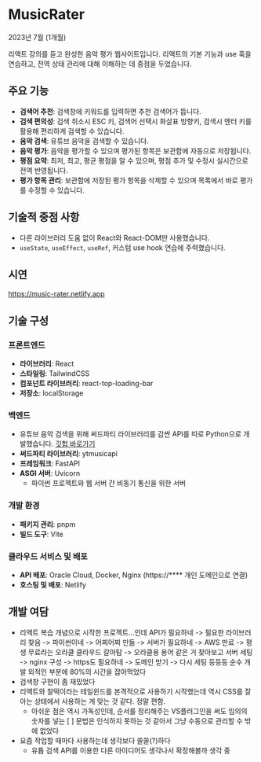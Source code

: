 # MusicRater

2023년 7월 (1개월)

리액트 강의를 듣고 완성한 음악 평가 웹사이트입니다. 리액트의 기본 기능과 use 훅을 연습하고, 전역 상태 관리에 대해 이해하는 데 중점을 두었습니다.

## 주요 기능
- **검색어 추천**: 검색창에 키워드를 입력하면 추천 검색어가 뜹니다.
- **검색 편의성**: 검색 취소시 ESC 키, 검색어 선택시 화살표 방향키, 검색시 엔터 키를 활용해 편리하게 검색할 수 있습니다.
- **음악 검색**: 유튜브 음악을 검색할 수 있습니다.
- **음악 평가**: 음악을 평가할 수 있으며 평가된 항목은 보관함에 자동으로 저장됩니다.
- **평점 요약**: 최저, 최고, 평균 평점을 알 수 있으며, 평점 추가 및 수정시 실시간으로 전역 반영됩니다.
- **평가 항목 관리**: 보관함에 저장된 평가 항목을 삭제할 수 있으며 목록에서 바로 평가를 수정할 수 있습니다.

## 기술적 중점 사항
- 다른 라이브러리 도움 없이 React와 React-DOM만 사용했습니다.
- `useState`, `useEffect`, `useRef`, 커스텀 use hook 연습에 주력했습니다.

## 시연
https://music-rater.netlify.app

## 기술 구성
### 프론트엔드
- **라이브러리**: React
- **스타일링**: TailwindCSS
- **컴포넌트 라이브러리**: react-top-loading-bar
- **저장소**: localStorage

### 백엔드
- 유튜브 음악 검색을 위해 써드파티 라이브러리를 감싼 API를 따로 Python으로 개발했습니다. [깃헙 바로가기](https://github.com/urbanscratcher/api-yt-music)
- **써드파티 라이브러리**: ytmusicapi
- **프레임워크**: FastAPI
- **ASGI 서버**: Uvicorn
  - 파이썬 프로젝트와 웹 서버 간 비동기 통신을 위한 서버

### 개발 환경
- **패키지 관리**: pnpm
- **빌드 도구**: Vite

### 클라우드 서비스 및 배포
- **API 배포**: Oracle Cloud, Docker, Nginx (https://**** 개인 도메인으로 연결)
- **호스팅 및 배포**: Netlify

## 개발 여담
- 리액트 복습 개념으로 시작한 프로젝트...인데 API가 필요하네 -> 필요한 라이브러리 찾음 -> 파이썬이네 -> 어찌어찌 만듦
  -> 서버가 필요하네 -> AWS 만료 -> 평생 무료라는 오라클 클라우드 갈아탐 -> 오라클용 용어 같은 거 찾아보고 서버 세팅
  -> nginx 구성 -> https도 필요하네 -> 도메인 받기 -> 다시 세팅 등등등 순수 개발 외적인 부분에 80%의 시간을 잡아먹었다
- 검색창 구현이 좀 재밌었다
- 리액트와 찰떡이라는 테일윈드를 본격적으로 사용하기 시작했는데 역시 CSS를 잘 아는 상태에서 사용하는 게 맞는 것 같다. 정말 편함.
  - 아쉬운 점은 역시 가독성인데, 순서를 정리해주는 VS플러그인을 써도 임의의 숫자를 넣는 [ ] 문법은 인식하지 못하는 것 같아서 그냥 수동으로 관리할 수 밖에 없었다
- 요즘 작업할 때마다 사용하는데 생각보다 쏠쏠(?)하다
  - 유튭 검색 API를 이용한 다른 아이디어도 생각나서 확장해볼까 생각 중

